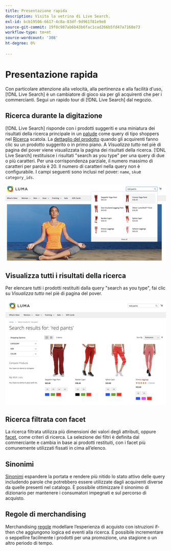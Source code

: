 ```yaml
---
title: Presentazione rapida
description: Visita la vetrina di Live Search.
exl-id: bcb19506-6617-4c8a-83df-9d961f81e9e8
source-git-commit: 19f0c987ab6b43b6fac1cad266b5fd47a7168e73
workflow-type: tm+mt
source-wordcount: '308'
ht-degree: 0%

---
```


# Presentazione rapida

Con particolare attenzione alla velocità, alla pertinenza e alla facilità d&#39;uso, [!DNL Live Search] è un cambiatore di gioco sia per gli acquirenti che per i commercianti. Segui un rapido tour di [!DNL Live Search] dal negozio.

## Ricerca durante la digitazione

[!DNL Live Search] risponde con i prodotti suggeriti e una miniatura dei risultati della ricerca principale in un [palude](storefront-popover.md) come query di tipo shoppers nel [Ricerca](https://docs.magento.com/user-guide/catalog/search-quick.html) scatola. La [dettaglio del prodotto](https://docs.magento.com/user-guide/quick-tour/product-page.html) quando gli acquirenti fanno clic su un prodotto suggerito o in primo piano. A _Visualizza tutto_ nel piè di pagina del pover viene visualizzata la pagina dei risultati della ricerca.
[!DNL Live Search] restituisce i risultati &quot;search as you type&quot; per una query di due o più caratteri. Per una corrispondenza parziale, il numero massimo di caratteri per parola è 20. Il numero di caratteri nella query non è configurabile. I campi seguenti sono inclusi nel pover: `name`, `sku`e `category_ids`.

![Esempio di vetrina: cerca durante la digitazione](assets/storefront-search-as-you-type.png)

## Visualizza tutti i risultati della ricerca

Per elencare tutti i prodotti restituiti dalla query &quot;search as you type&quot;, fai clic su _Visualizza tutto_ nel piè di pagina del pover.

![Esempio di vetrina - facet prezzo](assets/storefront-view-all-search-results.png)

## Ricerca filtrata con facet

La ricerca filtrata utilizza più dimensioni dei valori degli attributi, oppure [facet](facets.md), come criteri di ricerca. La selezione dei filtri è definita dal commerciante e cambia in base ai prodotti restituiti, con i facet più comunemente utilizzati fissati in cima all’elenco.

## Sinonimi

[Sinonimi](synonyms.md) espandere la portata e rendere più nitido lo stato attivo delle query includendo parole che potrebbero essere utilizzate dagli acquirenti diverse da quelle presenti nel catalogo. È possibile ottimizzare il sinonimo di dizionario per mantenere i consumatori impegnati e sul percorso di acquisto.

## Regole di merchandising

Merchandising [regole](rules.md) modellare l’esperienza di acquisto con istruzioni if-then che aggiungono logica ed eventi alla ricerca. È possibile incrementare o seppellire facilmente i prodotti per una promozione, una stagione o un altro periodo di tempo.
